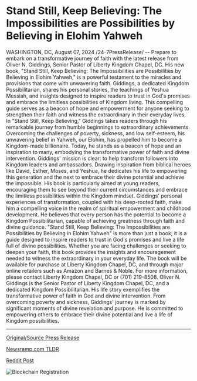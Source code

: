 # Stand Still, Keep Believing: The Impossibilities are Possibilities by Believing in Elohim Yahweh

WASHINGTON, DC, August 07, 2024 /24-7PressRelease/ -- Prepare to embark on a transformative journey of faith with the latest release from Oliver N. Giddings, Senior Pastor of Liberty Kingdom Chapel, DC. His new book, "Stand Still, Keep Believing: The Impossibilities are Possibilities by Believing in Elohim Yahweh," is a powerful testament to the miracles and provisions that come with unwavering faith.  Giddings, a dedicated Kingdom Possibilitarian, shares his personal stories, the teachings of Yeshua Messiah, and insights designed to inspire readers to trust in God's promises and embrace the limitless possibilities of Kingdom living. This compelling guide serves as a beacon of hope and empowerment for anyone seeking to strengthen their faith and witness the extraordinary in their everyday lives.  In "Stand Still, Keep Believing," Giddings takes readers through his remarkable journey from humble beginnings to extraordinary achievements. Overcoming the challenges of poverty, sickness, and low self-esteem, his unwavering belief in Yahweh, our Elohim, has propelled him to become a Kingdom-made billionaire. Today, he stands as a beacon of hope and an inspiration to many, embodying the transformative power of faith and divine intervention.  Giddings' mission is clear: to help transform followers into Kingdom leaders and ambassadors. Drawing inspiration from biblical heroes like David, Esther, Moses, and Yeshua, he dedicates his life to empowering this generation and the next to embrace their divine potential and achieve the impossible. His book is particularly aimed at young readers, encouraging them to see beyond their current circumstances and embrace the limitless possibilities within the Kingdom mindset.  Giddings' personal experiences of transformation, coupled with his deep-rooted faith, make him a compelling voice in the realm of spiritual empowerment and childhood development. He believes that every person has the potential to become a Kingdom Possibilitarian, capable of achieving greatness through faith and divine guidance.  "Stand Still, Keep Believing: The Impossibilities are Possibilities by Believing in Elohim Yahweh" is more than just a book; it is a guide designed to inspire readers to trust in God's promises and live a life full of divine possibilities. Whether you are facing challenges or seeking to deepen your faith, this book provides the insights and encouragement needed to witness the extraordinary in your everyday life.  The book will be available for purchase at Liberty Kingdom Chapel, DC, and through major online retailers such as Amazon and Barnes & Noble. For more information, please contact Liberty Kingdom Chapel, DC or (701) 219-8508.  Oliver N. Giddings is the Senior Pastor of Liberty Kingdom Chapel, DC, and a dedicated Kingdom Possibilitarian. His life story exemplifies the transformative power of faith in God and divine intervention. From overcoming poverty and sickness, Giddings' journey is marked by significant moments of divine revelation and purpose. He is committed to empowering others to embrace their divine potential and live a life of Kingdom possibilities. 

---

[Original/Source Press Release](https://www.24-7pressrelease.com/press-release/513202/stand-still-keep-believing-the-impossibilities-are-possibilities-by-believing-in-elohim-yahweh)
                    

[Newsramp.com TLDR](None) 



[Reddit Post](https://www.reddit.com/r/BookNews/comments/1em5f8q/new_book_release_stand_still_keep_believing_by/) 



![Blockchain Registration](https://cdn.newsramp.app/24-7PressRelease/qrcode/248/7/elle2GP6.webp)
